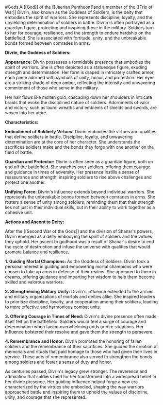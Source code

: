#Gods 
A [[God]] of the [[Jaerian Pantheon]]and a member of the [[Trio of War]]
Divrin, also known as the Goddess of Soldiers, is the deity that embodies the spirit of warriors. She represents discipline, loyalty, and the unyielding determination of soldiers in battle. Divrin is often portrayed as a guardian figure, protecting and inspiring those in the military. Soldiers turn to her for courage, resilience, and the strength to endure hardship on the battlefield. She is associated with fortitude, unity, and the unbreakable bonds formed between comrades in arms.


**Divrin, the Goddess of Soldiers:**

**Appearance:**
Divrin possesses a formidable presence that embodies the spirit of warriors. She is often depicted as a statuesque figure, exuding strength and determination. Her form is draped in intricately crafted armor, each piece adorned with symbols of unity, honor, and protection. Her eyes are a striking shade of deep amber, reflecting the intensity and unwavering commitment of those who serve in the military.

Her hair flows like molten gold, cascading down her shoulders in intricate braids that evoke the disciplined nature of soldiers. Adornments of valor and victory, such as laurel wreaths and emblems of shields and swords, are woven into her attire.

**Characteristics:**

**Embodiment of Soldierly Virtues:** Divrin embodies the virtues and qualities that define soldiers in battle. Discipline, loyalty, and unwavering determination are at the core of her character. She understands the sacrifices soldiers make and the bonds they forge with one another on the field of battle.

**Guardian and Protector:** Divrin is often seen as a guardian figure, both on and off the battlefield. She watches over soldiers, offering them courage and guidance in times of adversity. Her presence instills a sense of reassurance and strength, inspiring soldiers to rise above challenges and protect one another.

**Unifying Force:** Divrin's influence extends beyond individual warriors. She represents the unbreakable bonds formed between comrades in arms. She fosters a sense of unity among soldiers, reminding them that their strength lies not just in their individual skills, but in their ability to work together as a cohesive unit.

**Actions and Ascent to Deity:**

After the [[Second War of the Gods]] and the division of Shanar's powers, Divrin emerged as a deity embodying the spirit of soldiers and the virtues they uphold. Her ascent to godhood was a result of Shanar's desire to end the cycle of destruction and infuse the universe with qualities that would promote balance and resilience.

**1. Guiding Mortal Champions:** As the Goddess of Soldiers, Divrin took a personal interest in guiding and empowering mortal champions who were chosen to take up arms in defense of their realms. She appeared to them in dreams, offering guidance and imparting her wisdom to help them become skilled and valorous warriors.

**2. Strengthening Military Unity:** Divrin's influence extended to the armies and military organizations of mortals and deities alike. She inspired leaders to prioritize discipline, loyalty, and cooperation among their soldiers, leading to more effective and harmonious combat units.

**3. Offering Courage in Times of Need:** Divrin's divine presence often made itself felt on the battlefield. Soldiers would feel a surge of courage and determination when facing overwhelming odds or dire situations. Her influence bolstered their resolve and gave them the strength to persevere.

**4. Remembrance and Honor:** Divrin promoted the honoring of fallen soldiers and the remembrance of their sacrifices. She guided the creation of memorials and rituals that paid homage to those who had given their lives in service. These acts of remembrance also served to strengthen the bonds among soldiers and foster a sense of duty and honor.

As centuries passed, Divrin's legacy grew stronger. The reverence and admiration that soldiers held for her transformed into a widespread belief in her divine presence. Her guiding influence helped forge a new era characterized by the virtues she embodied, shaping the way warriors approached battle and inspiring them to uphold the values of discipline, unity, and courage that she represented.